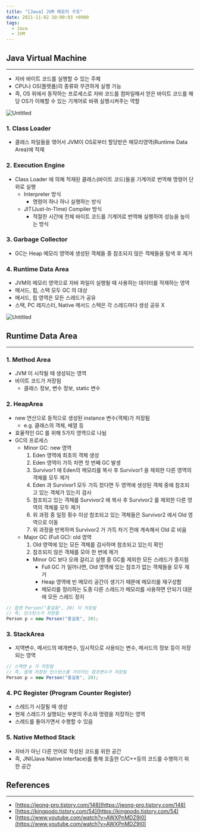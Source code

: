 ```yaml
---
title: "[Java] JVM 메모리 구조"
date: 2021-11-02 10:00:03 +0900
tags:
  - Java
  - JVM
---
```

## Java Virtual Machine
---
- 자바 바이트 코드를 실행할 수 있는 주체
- CPU나 OS(플렛폼)의 종류와 무관하게 실행 가능
- 즉, OS 위에서 동작하는 프로세스로 자바 코드를 컴파일해서 얻은 바이트 코드를 해당 OS가 이해할 수 있는 기계어로 바꿔 실행시켜주는 역할

![Untitled](/assets/img/2021-11-02-jvm-memery-structure/jvm-structure.png)

### 1. Class Loader
- 클래스 파일들을 엮어서 JVM이 OS로부터 할당받은 메모리영역(Runtime Data Area)에 적재

### 2. Execution Engine
- Class Loader 에 의해 적재된 클래스(바이트 코드)들을 기계어로 번역해 명령어 단위로 실행
    - Interpreter 방식
        - 명령어 하나 하나 실행하는 방식
    - JIT(Just-In-TIme) Compiler 방식
        - 적절한 시간에 전체 바이트 코드를 기계어로 번역해 실행하여 성능을 높이는 방식

### 3. Garbage Collector
- GC는 Heap 메모리 영역에 생성된 객체들 중 참조되지 않은 객체들을 탐색 후 제거

### 4. Runtime Data Area
- JVM의 메모리 영역으로 자바 파일이 실행될 때 사용하는 데이터를 적재하는 영역
- 메서드, 힙, 스택 모두 GC 의 대상
- 메서드, 힙 영역은 모든 스레드가 공유
- 스택, PC 레지스터, Native 메서드 스택은 각 스레드마다 생성 공유 X

![Untitled](/assets/img/2021-11-02-jvm-memery-structure/runtime-data-area.png)

## Runtime Data Area
---
### 1. Method Area
- JVM 이 시작될 때 생성되는 영역
- 바이트 코드가 저장됨
    - 클래스 정보, 변수 정보, static 변수

### 2. HeapArea
- new 연산으로 동적으로 생성된 instance 변수(객체)가 저장됨
    - e.g. 클래스의 객체, 배열 등
- 효율적인 GC 를 위해 5가지 영역으로 나뉨
- GC의 프로세스
    - Minor GC: new 영역
        1. Eden 영역에 최초의 객체 생성
        2. Eden 영역이 가득 차면 첫 번째 GC 발생
        3. Survivor1 에 Eden의 메모리를 복사 후 Survivor1 을 제외한 다른 영역의 객체를 모두 제거
        4. Eden 과 Survivor1 모두 가득 찼다면 두 영역에 생성된 객체 중에 참조되고 있는 객체가 있는지 검사
        5. 참조되고 있는 객체를 Survivor2 에 복사 후 Survivor2 를 제외한 다른 영역의 객체를 모두 제거
        6. 위 과정 중 일정 횟수 이상 참조되고 있는 객체들은 Survivor2 에서 Old 영역으로 이동
        7. 위 과정을 반복하며 Survivor2 가 가득 차기 전에 계속해서 Old 로 비움
    - Major GC (Full GC): old 영역
        1. Old 영역에 있는 모든 객체를 검사하며 참조되고 있는지 확인
        2. 참조되지 않은 객체를 모아 한 번에 제거
        - Minor GC 보다 오래 걸리고 실행 중 GC를 제외한 모든 스레드가 중지됨
            - Full GC 가 일어나면, Old 영역에 있는 참조가 없는 객체들을 모두 제거
            - Heap 영역에 빈 메모리 공간이 생기기 때문에 메모리를 재구성함
            - 메모리를 정리하는 도중 다른 스레드가 메모리를 사용하면 안되기 대문에 모든 스레드 정지

```java
// 힙엔 Person("홍길동", 20) 이 저장됨
// 즉, 인스턴스가 저장됨
Person p = new Person("홍길동", 20);
```

### 3. StackArea
- 지역변수, 메서드의 매개변수, 임시적으로 사용되는 변수, 메서드의 정보 등이 저장되는 영역

```java
// 스택엔 p 가 저장됨
// 즉, 힙에 저장된 인스턴스를 가리키는 참조변수가 저장됨
Person p = new Person("홍길동", 20);
```

### 4. PC Register (Program Counter Register)
- 스레드가 시잘될 때 생성
- 현재 스레드가 실행되는 부분의 주소와 명령을 저장하는 영역
- 스레드를 돌아가면서 수행할 수 있음

### 5. Native Method Stack
- 자바가 아닌 다른 언어로 작성된 코드를 위한 공간
- 즉, JNI(Java Native Interface)를 통해 호출한 C/C++등의 코드를 수행하기 위한 공간

## References
---
- [https://jeong-pro.tistory.com/148](https://jeong-pro.tistory.com/148)
- [https://kingpodo.tistory.com/54](https://kingpodo.tistory.com/54)
- [https://www.youtube.com/watch?v=AWXPnMDZ9I0](https://www.youtube.com/watch?v=AWXPnMDZ9I0)
